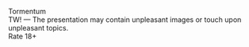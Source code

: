 Tormentum   
TW! — The presentation may contain unpleasant images or touch upon unpleasant topics.  
Rate 18+
